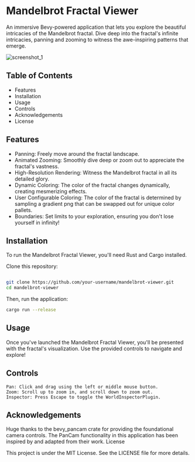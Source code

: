 # Mandelbrot Fractal Viewer
An immersive Bevy-powered application that lets you explore the beautiful intricacies of the Mandelbrot fractal. Dive deep into the fractal's infinite intricacies, panning and zooming to witness the awe-inspiring patterns that emerge.

![screenshot_1](https://github.com/Lowband21/bevy_mandelbrot/master/screenshot_1.png)



## Table of Contents
- Features
- Installation
- Usage
- Controls
- Acknowledgements
- License

## Features
- Panning: Freely move around the fractal landscape.
- Animated Zooming: Smoothly dive deep or zoom out to appreciate the fractal's vastness.
- High-Resolution Rendering: Witness the Mandelbrot fractal in all its detailed glory.
- Dynamic Coloring: The color of the fractal changes dynamically, creating mesmerizing effects.
- User Configurable Coloring: The color of the fractal is determined by sampling a gradient png that can be swapped out for unique color pallets.
- Boundaries: Set limits to your exploration, ensuring you don't lose yourself in infinity!

## Installation
To run the Mandelbrot Fractal Viewer, you'll need Rust and Cargo installed.

Clone this repository:

```bash

git clone https://github.com/your-username/mandelbrot-viewer.git
cd mandelbrot-viewer
```

Then, run the application:

```bash
cargo run --release
```

## Usage

Once you've launched the Mandelbrot Fractal Viewer, you'll be presented with the fractal's visualization. Use the provided controls to navigate and explore!
## Controls

    Pan: Click and drag using the left or middle mouse button.
    Zoom: Scroll up to zoom in, and scroll down to zoom out.
    Inspector: Press Escape to toggle the WorldInspectorPlugin.

## Acknowledgements

Huge thanks to the bevy_pancam crate for providing the foundational camera controls. The PanCam functionality in this application has been inspired by and adapted from their work.
License

This project is under the MIT License. See the LICENSE file for more details.
